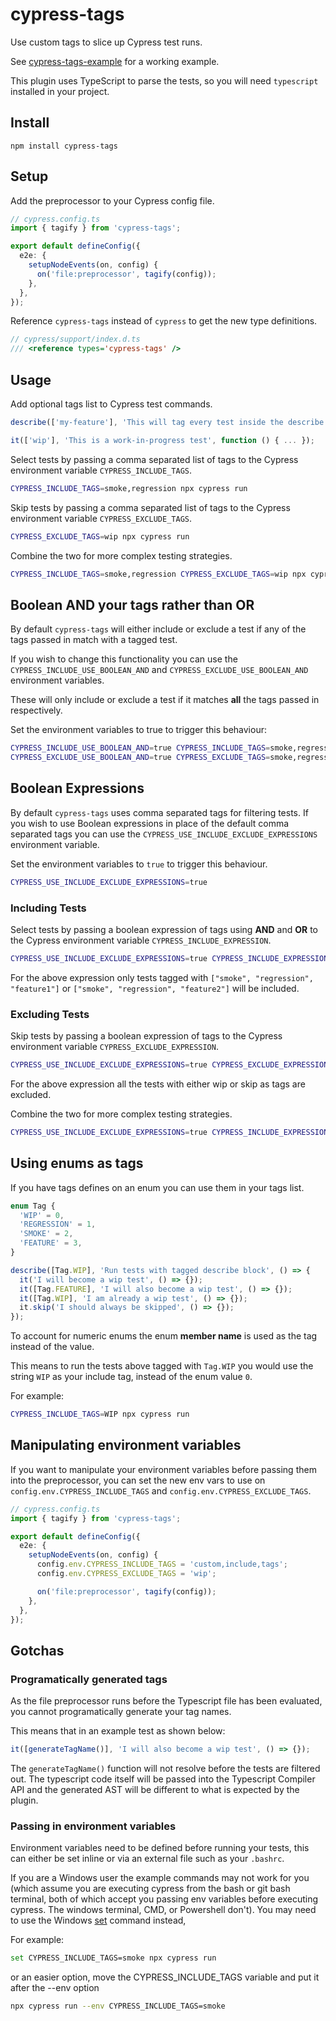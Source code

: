 # cypress-tags

Use custom tags to slice up Cypress test runs.

See [cypress-tags-example](https://github.com/annaet/cypress-tags-example) for a working example.

This plugin uses TypeScript to parse the tests, so you will need `typescript` installed in your project.

## Install

`npm install cypress-tags`

## Setup

Add the preprocessor to your Cypress config file.

```ts
// cypress.config.ts
import { tagify } from 'cypress-tags';

export default defineConfig({
  e2e: {
    setupNodeEvents(on, config) {
      on('file:preprocessor', tagify(config));
    },
  },
});
```

Reference `cypress-tags` instead of `cypress` to get the new type definitions.

```ts
// cypress/support/index.d.ts
/// <reference types='cypress-tags' />
```

## Usage

Add optional tags list to Cypress test commands.

```ts
describe(['my-feature'], 'This will tag every test inside the describe with the "my-feature" tag', function () { ... });

it(['wip'], 'This is a work-in-progress test', function () { ... });
```

Select tests by passing a comma separated list of tags to the Cypress environment variable `CYPRESS_INCLUDE_TAGS`.

```sh
CYPRESS_INCLUDE_TAGS=smoke,regression npx cypress run
```

Skip tests by passing a comma separated list of tags to the Cypress environment variable `CYPRESS_EXCLUDE_TAGS`.

```sh
CYPRESS_EXCLUDE_TAGS=wip npx cypress run
```

Combine the two for more complex testing strategies.

```sh
CYPRESS_INCLUDE_TAGS=smoke,regression CYPRESS_EXCLUDE_TAGS=wip npx cypress run
```

## Boolean AND your tags rather than OR

By default `cypress-tags` will either include or exclude a test if any of the tags passed in match with a tagged test.

If you wish to change this functionality you can use the `CYPRESS_INCLUDE_USE_BOOLEAN_AND` and `CYPRESS_EXCLUDE_USE_BOOLEAN_AND` environment variables.

These will only include or exclude a test if it matches **all** the tags passed in respectively.

Set the environment variables to true to trigger this behaviour:

```sh
CYPRESS_INCLUDE_USE_BOOLEAN_AND=true CYPRESS_INCLUDE_TAGS=smoke,regression npx cypress run
CYPRESS_EXCLUDE_USE_BOOLEAN_AND=true CYPRESS_EXCLUDE_TAGS=smoke,regression npx cypress run
```

## Boolean Expressions

By default `cypress-tags` uses comma separated tags for filtering tests. If you wish to use Boolean expressions in place of the default comma separated tags you can use the `CYPRESS_USE_INCLUDE_EXCLUDE_EXPRESSIONS` environment variable.

Set the environment variables to `true` to trigger this behaviour.

```sh
CYPRESS_USE_INCLUDE_EXCLUDE_EXPRESSIONS=true
```

### Including Tests

Select tests by passing a boolean expression of tags using **AND** and **OR** to the Cypress environment variable `CYPRESS_INCLUDE_EXPRESSION`.

```sh
CYPRESS_USE_INCLUDE_EXCLUDE_EXPRESSIONS=true CYPRESS_INCLUDE_EXPRESSION='(smoke AND regression) AND (feature1 OR feature2)' npx cypress run
```

For the above expression only tests tagged with `["smoke", "regression", "feature1"]` or `["smoke", "regression", "feature2"]` will be included.

### Excluding Tests

Skip tests by passing a boolean expression of tags to the Cypress environment variable `CYPRESS_EXCLUDE_EXPRESSION`.

```sh
CYPRESS_USE_INCLUDE_EXCLUDE_EXPRESSIONS=true CYPRESS_EXCLUDE_EXPRESSION='wip OR skip' npx cypress run
```

For the above expression all the tests with either wip or skip as tags are excluded.

Combine the two for more complex testing strategies.

```sh
CYPRESS_USE_INCLUDE_EXCLUDE_EXPRESSIONS=true CYPRESS_INCLUDE_EXPRESSION='(smoke AND regression) AND (feature1 OR feature2)' CYPRESS_EXCLUDE_EXPRESSION='wip OR skip' npx cypress run
```

## Using enums as tags

If you have tags defines on an enum you can use them in your tags list.

```ts
enum Tag {
  'WIP' = 0,
  'REGRESSION' = 1,
  'SMOKE' = 2,
  'FEATURE' = 3,
}

describe([Tag.WIP], 'Run tests with tagged describe block', () => {
  it('I will become a wip test', () => {});
  it([Tag.FEATURE], 'I will also become a wip test', () => {});
  it([Tag.WIP], 'I am already a wip test', () => {});
  it.skip('I should always be skipped', () => {});
});
```

To account for numeric enums the enum **member name** is used as the tag instead of the value.

This means to run the tests above tagged with `Tag.WIP` you would use the string `WIP` as your include tag, instead of the enum value `0`.

For example:

```sh
CYPRESS_INCLUDE_TAGS=WIP npx cypress run
```

## Manipulating environment variables

If you want to manipulate your environment variables before passing them into the preprocessor, you can set the new env vars to use on `config.env.CYPRESS_INCLUDE_TAGS` and `config.env.CYPRESS_EXCLUDE_TAGS`.

```ts
// cypress.config.ts
import { tagify } from 'cypress-tags';

export default defineConfig({
  e2e: {
    setupNodeEvents(on, config) {
      config.env.CYPRESS_INCLUDE_TAGS = 'custom,include,tags';
      config.env.CYPRESS_EXCLUDE_TAGS = 'wip';

      on('file:preprocessor', tagify(config));
    },
  },
});
```

## Gotchas

### Programatically generated tags

As the file preprocessor runs before the Typescript file has been evaluated, you cannot programatically generate your tag names.

This means that in an example test as shown below:

```ts
it([generateTagName()], 'I will also become a wip test', () => {});
```

The `generateTagName()` function will not resolve before the tests are filtered out. The typescript code itself will be passed into the Typescript Compiler API and the generated AST will be different to what is expected by the plugin.

### Passing in environment variables

Environment variables need to be defined before running your tests, this can either be set inline or via an external file such as your `.bashrc`.

If you are a Windows user the example commands may not work for you (which assume you are executing cypress from the bash or git bash terminal, both of which accept you passing env variables before executing cypress. The windows terminal, CMD, or Powershell don't). You may need to use the Windows [set](https://docs.microsoft.com/en-us/windows-server/administration/windows-commands/set_1) command instead,

For example:

```sh
set CYPRESS_INCLUDE_TAGS=smoke npx cypress run
```

or an easier option, move the CYPRESS_INCLUDE_TAGS variable and put it after the --env option

```sh
npx cypress run --env CYPRESS_INCLUDE_TAGS=smoke
```
